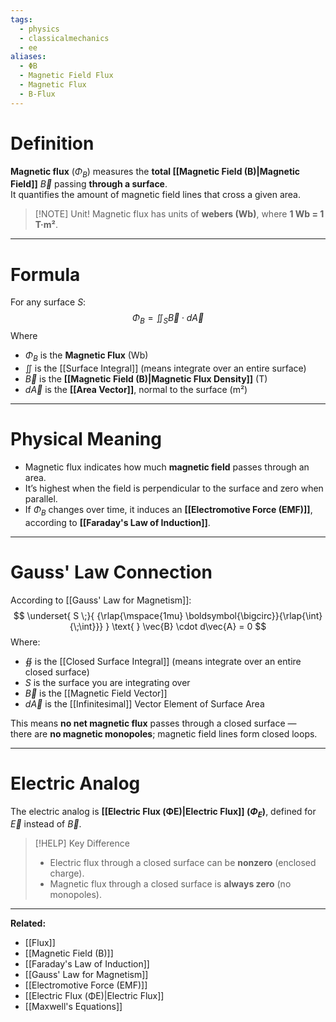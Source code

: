 ```yaml
---
tags:
  - physics
  - classicalmechanics
  - ee
aliases:
  - ΦB
  - Magnetic Field Flux
  - Magnetic Flux
  - B-Flux
---
```

# Definition
**Magnetic flux** ($\Phi_B$) measures the **total [[Magnetic Field (B)|Magnetic Field]]** $\vec{B}$ passing **through a surface**.  
It quantifies the amount of magnetic field lines that cross a given area.

> [!NOTE] Unit!
> Magnetic flux has units of **webers (Wb)**, where **1 Wb = 1 T·m²**.

---

# Formula
For any surface $S$:
$$
\Phi_B = \iint_S \vec{B} \cdot d\vec{A}
$$
Where  
- $\Phi_B$ is the **Magnetic Flux** (Wb)  
- ∬ is the [[Surface Integral]] (means integrate over an entire surface)
- $\vec{B}$ is the **[[Magnetic Field (B)|Magnetic Flux Density]]** (T)  
- $d\vec{A}$ is the **[[Area Vector]]**, normal to the surface (m²)

---
# Physical Meaning
- Magnetic flux indicates how much **magnetic field** passes through an area.  
- It’s highest when the field is perpendicular to the surface and zero when parallel.  
- If $\Phi_B$ changes over time, it induces an **[[Electromotive Force (EMF)]]**, according to **[[Faraday's Law of Induction]]**.

---

# Gauss' Law Connection
According to [[Gauss' Law for Magnetism]]:
$$
\underset{ S \;}{ {\rlap{\mspace{1mu} \boldsymbol{\bigcirc}}{\rlap{\int}{\;\int}}} } 
\text{ } \vec{B} \cdot d\vec{A} = 0
$$
Where:
- ∯ is the [[Closed Surface Integral]] (means integrate over an entire closed surface)
- $S$ is the surface you are integrating over
- $\vec{B}$ is the [[Magnetic Field Vector]]
- $d\vec{A}$ is the [[Infinitesimal]] Vector Element of Surface Area

This means **no net magnetic flux** passes through a closed surface —  
there are **no magnetic monopoles**; magnetic field lines form closed loops.

---

# Electric Analog
The electric analog is **[[Electric Flux (ΦE)|Electric Flux]] ($\Phi_E$)**, defined for $\vec{E}$ instead of $\vec{B}$.

> [!HELP] Key Difference  
> - Electric flux through a closed surface can be **nonzero** (enclosed charge).  
> - Magnetic flux through a closed surface is **always zero** (no monopoles).

---

**Related:**  
- [[Flux]]  
- [[Magnetic Field (B)]]  
- [[Faraday's Law of Induction]]  
- [[Gauss' Law for Magnetism]]  
- [[Electromotive Force (EMF)]]  
- [[Electric Flux (ΦE)|Electric Flux]]  
- [[Maxwell's Equations]]
